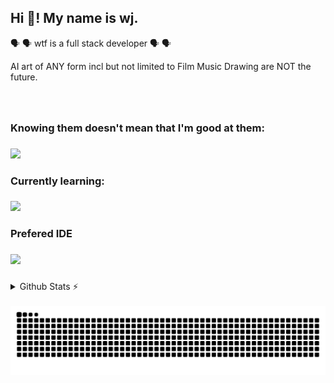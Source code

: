 <h2 align="left">Hi 👋! My name is wj. </h2>

🗣️ 🗣️ wtf is a full stack developer 🗣️ 🗣️

AI art of ANY form incl but not limited to Film Music Drawing are NOT the future. 

###

<br clear="both">

<h3>Knowing them doesn't mean that I'm good at them: </h3>

###

![](https://skillicons.dev/icons?i=html,css,python,js,c&theme=dark)

###

<h3>Currently learning:</h3>

###

![](https://skillicons.dev/icons?i=cs,react&theme=dark)

###

<h3>Prefered IDE</h3>

###

![](https://skillicons.dev/icons?i=vscode)

###

<details>
  <summary>Github Stats ⚡</summary>
  <div align="center">
  
  <a href="#"><img src="https://github-readme-stats.vercel.app/api?username=wjgoh&theme=blueberry&count_private=true&hide_border=true&line_height=20" alt="Github stats"></a>
  <a href="#"><img src="https://github-readme-stats.vercel.app/api/top-langs/?username=wjgoh&layout=compact&theme=blueberry&count_private=true&hide_border=true" alt="Top Langs"></a>
  
  </div>
</details>

<div align="center">
<br clear="both">
<img src="https://raw.githubusercontent.com/wjgoh/wjgoh/output/snake.svg" alt="Snake animation" />
</div>

###


